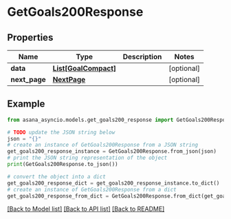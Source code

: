 # GetGoals200Response


## Properties

Name | Type | Description | Notes
------------ | ------------- | ------------- | -------------
**data** | [**List[GoalCompact]**](GoalCompact.md) |  | [optional] 
**next_page** | [**NextPage**](NextPage.md) |  | [optional] 

## Example

```python
from asana_asyncio.models.get_goals200_response import GetGoals200Response

# TODO update the JSON string below
json = "{}"
# create an instance of GetGoals200Response from a JSON string
get_goals200_response_instance = GetGoals200Response.from_json(json)
# print the JSON string representation of the object
print(GetGoals200Response.to_json())

# convert the object into a dict
get_goals200_response_dict = get_goals200_response_instance.to_dict()
# create an instance of GetGoals200Response from a dict
get_goals200_response_from_dict = GetGoals200Response.from_dict(get_goals200_response_dict)
```
[[Back to Model list]](../README.md#documentation-for-models) [[Back to API list]](../README.md#documentation-for-api-endpoints) [[Back to README]](../README.md)


